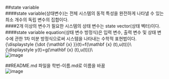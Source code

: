 ##state variable  
####state variable(상태변수)는 전체 시스템의 동적 특성을 완전하게 나타낼 수 있는 최소 개수의 독립 변수의 집합이다.  
####2개 이상의 변수가 필요한 시스템의 상태 변수는 state vector(상태 벡터)이다.   
####state variable equation(상태 변수 방정식)은 입력 변수, 출력 변수 및 상태 변수에 관한 1차 미분 방정식으로써 시스템을 나타내는 수학적 표현법이다.   
\{\displaystyle {\dot {\mathbf {x} }}(t)=f(\mathbf {x} (t),u(t))}\   
\{\displaystyle y(t)=g(\mathbf {x} (t),u(t))}\  
![image](https://github.com/meminabang/2019732026-lts/assets/144213129/14841f0a-33c3-4ac8-a2f7-8a9621fde941)  

##README.md 파일을 학번-이름.md로 이름을 바꿈  
![image](https://github.com/meminabang/2019732026-lts/assets/144213129/e9472c12-95c2-414a-b11c-e085555a7a14)
